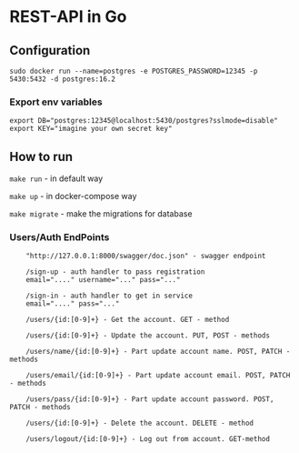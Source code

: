 # REST-API in Go

<h2>Configuration</h2>

```
sudo docker run --name=postgres -e POSTGRES_PASSWORD=12345 -p 5430:5432 -d postgres:16.2
```

<h3>Export env variables</h3>

```
export DB="postgres:12345@localhost:5430/postgres?sslmode=disable" 
export KEY="imagine your own secret key"
```

<h2>How to run</h2>

``` make run ``` - in default way

``` make up ``` - in docker-compose way

``` make migrate ``` - make the migrations for database

<h3>Users/Auth EndPoints</h3>

```
	"http://127.0.0.1:8000/swagger/doc.json" - swagger endpoint

	/sign-up - auth handler to pass registration 
    email="...." username="..." pass="..."

    /sign-in - auth handler to get in service 
    email="...." pass="..."

    /users/{id:[0-9]+} - Get the account. GET - method

	/users/{id:[0-9]+} - Update the account. PUT, POST - methods

	/users/name/{id:[0-9]+} - Part update account name. POST, PATCH - methods
	
    /users/email/{id:[0-9]+} - Part update account email. POST, PATCH - methods
	
    /users/pass/{id:[0-9]+} - Part update account password. POST, PATCH - methods
	
    /users/{id:[0-9]+} - Delete the account. DELETE - method
	
    /users/logout/{id:[0-9]+} - Log out from account. GET-method
```
